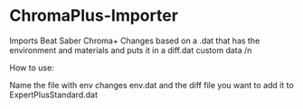 # ChromaPlus-Importer
Imports Beat Saber Chroma+ Changes based on a .dat that has the environment and materials and puts it in a diff.dat custom data /n


How to use:

Name the file with env changes env.dat and the diff file you want to add it to ExpertPlusStandard.dat
